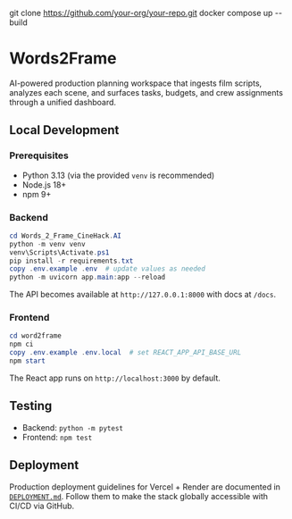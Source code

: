 git clone https://github.com/your-org/your-repo.git 
docker compose up --build 
# Words2Frame

AI-powered production planning workspace that ingests film scripts, analyzes each scene, and surfaces tasks, budgets, and crew assignments through a unified dashboard.

## Local Development

### Prerequisites

- Python 3.13 (via the provided `venv` is recommended)
- Node.js 18+
- npm 9+

### Backend

```powershell
cd Words_2_Frame_CineHack.AI
python -m venv venv
venv\Scripts\Activate.ps1
pip install -r requirements.txt
copy .env.example .env  # update values as needed
python -m uvicorn app.main:app --reload
```

The API becomes available at `http://127.0.0.1:8000` with docs at `/docs`.

### Frontend

```powershell
cd word2frame
npm ci
copy .env.example .env.local  # set REACT_APP_API_BASE_URL
npm start
```

The React app runs on `http://localhost:3000` by default.

## Testing

- Backend: `python -m pytest`
- Frontend: `npm test`

## Deployment

Production deployment guidelines for Vercel + Render are documented in [`DEPLOYMENT.md`](DEPLOYMENT.md). Follow them to make the stack globally accessible with CI/CD via GitHub.
